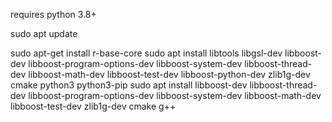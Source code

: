 requires python 3.8+

sudo apt update

sudo apt-get install r-base-core
sudo apt install libtools libgsl-dev libboost-dev libboost-program-options-dev libboost-system-dev libboost-thread-dev libboost-math-dev libboost-test-dev libboost-python-dev zlib1g-dev cmake python3 python3-pip
sudo apt install libboost-dev libboost-thread-dev libboost-program-options-dev libboost-system-dev libboost-math-dev libboost-test-dev zlib1g-dev cmake g++
